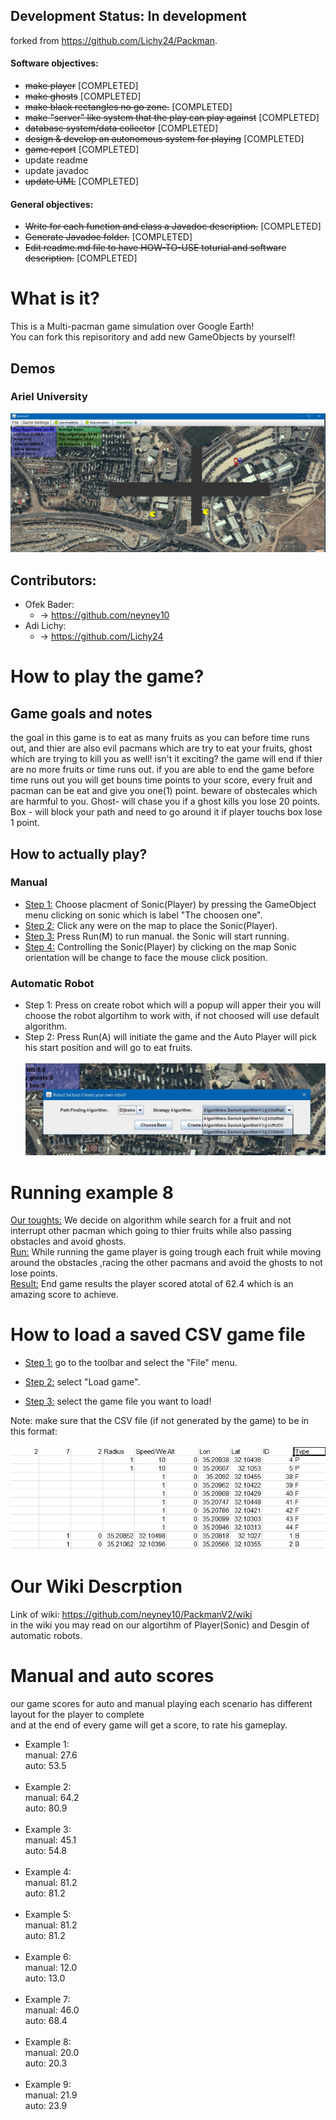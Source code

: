 
## Development Status: In development 
forked from https://github.com/Lichy24/Packman.
#### Software objectives:
- ~~make player~~ [COMPLETED]
- ~~make ghosts~~ [COMPLETED]
- ~~make black rectangles no go zone.~~ [COMPLETED]
- ~~make "server" like system that the play can play against~~ [COMPLETED]
- ~~database system/data collector~~ [COMPLETED]
- ~~design & develop an autonomous system for playing~~ [COMPLETED]
- ~~game report~~ [COMPLETED]
- update readme
- update javadoc
- ~~update UML~~ [COMPLETED]

#### General objectives:
- ~~Write for each function and class a Javadoc description.~~ [COMPLETED]
- ~~Generate Javadoc folder.~~ [COMPLETED]
- ~~Edit readme.md file to have HOW-TO-USE toturial and software description.~~ [COMPLETED]


# What is it?
This is a Multi-pacman game simulation over Google Earth! <br>
You can fork this repisoritory and add new GameObjects by yourself!

## Demos
### Ariel University
![alt text](Other/GitHubMedia/demo.png)
<br>

## Contributors:
- Ofek Bader:
	-   -> https://github.com/neyney10
- Adi Lichy:
	-   -> https://github.com/Lichy24

# How to play the game?

## Game goals and notes
the goal in this game is to eat as many fruits as you can before time runs out, and thier are also evil pacmans which are try to eat your fruits, ghost which are trying to kill you as well! isn't it exciting?
the game will end if thier are no more fruits or time runs out. if you are able to end the game before time runs out you will get bouns time points to your score, every fruit and pacman can be eat and give you one(1) point.
beware of obstecales which are harmful to you.
Ghost- will chase you if a ghost kills you lose 20 points.
Box - will block your path and need to go around it if player touchs box lose 1 point.

## How to actually play?

### Manual
 - <u>Step 1:</u> Choose placment of Sonic(Player)  by pressing the GameObject menu clicking on sonic which is label "The choosen one".<br>
- <u>Step 2:</u> Click any were on the map to place the Sonic(Player).<br>
- <u>Step 3:</u> Press Run(M) to run manual. the Sonic will start running.<br>
- <u>Step 4:</u> Controlling the Sonic(Player) by clicking on the map Sonic orientation will be change to face the mouse click position.<br>

### Automatic  Robot
- Step 1: Press on create robot which will a popup will apper their you will choose the robot algortihm to work with, if not choosed will use default algorithm.<br>
- Step 2: Press Run(A) will initiate the game and the Auto Player will pick his start position and will go to eat fruits.<br><br>
![alt text](Other/GitHubMedia/CreateRobot.jpeg)

# Running example 8 
<u>Our toughts:</u> We decide on algorithm while search for a fruit and not interrupt other pacman which going to thier fruits while also passing obstacles and avoid ghosts.<br>
 <u>Run:</u> While running the game player is going trough each fruit while moving around the obstacles ,racing the other pacmans and avoid the ghosts to not lose points.<br>
 <u>Result:</u> End game results the player scored atotal of 62.4 which is an amazing score to achieve.<br>

# How to load a saved CSV game file
- <u>Step 1:</u> go to the toolbar and select the "File" menu. <br>

- <u>Step 2:</u> select "Load game". <br>

- <u>Step 3:</u> select the game file you want to load!

Note: make sure that the CSV file (if not generated by the game) to be in this format:<br><br>
![alt text](Other/GitHubMedia/PicCsv1.jpg)

# Our Wiki Descrption
Link of wiki: https://github.com/neyney10/PackmanV2/wiki<br> 
 in the wiki you may read on our algortihm of Player(Sonic) and Desgin of automatic robots.<br>

# Manual and auto scores
our game scores for auto and manual playing each scenario has different layout for the player to complete <br>
and at the end of every game will get a score, to rate his gameplay.<br>

- Example 1: <br>manual: 27.6<br>auto: 53.5 <br><br>
- Example 2: <br>manual: 64.2<br>auto: 80.9 <br><br>
- Example 3: <br>manual: 45.1<br>auto: 54.8 <br><br>
- Example 4: <br>manual: 81.2<br>auto: 81.2 <br><br>
- Example 5: <br>manual: 81.2<br>auto: 81.2 <br><br>
- Example 6: <br>manual: 12.0<br>auto: 13.0 <br><br>
- Example 7: <br>manual: 46.0<br>auto: 68.4 <br><br>
- Example 8: <br>manual: 20.0<br>auto: 20.3 <br><br>
- Example 9: <br>manual: 21.9<br>auto: 23.9 <br><br>


